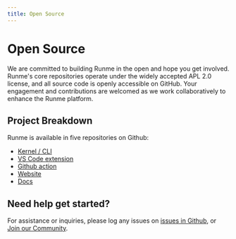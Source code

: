 ```yaml
---
title: Open Source
---
```


# Open Source

We are committed to building Runme in the open and hope you get involved. Runme's core repositories operate under the widely accepted APL 2.0 license, and all source code is openly accessible on GitHub. Your engagement and contributions are welcomed as we work collaboratively to enhance the Runme platform.

## Project Breakdown

Runme is available in five repositories on Github:

- [Kernel / CLI](https://github.com/stateful/runme)
- [VS Code extension](https://github.com/stateful/vscode-runme)
- [Github action](https://github.com/stateful/runme-action)
- [Website](https://github.com/stateful/runme.dev)
- [Docs](https://github.com/stateful/docs.runme.dev)

## Need help get started?

For assistance or inquiries, please log any issues on [issues in Github](https://github.com/stateful/runme/issues), or [Join our Community](https://discord.gg/runme).
